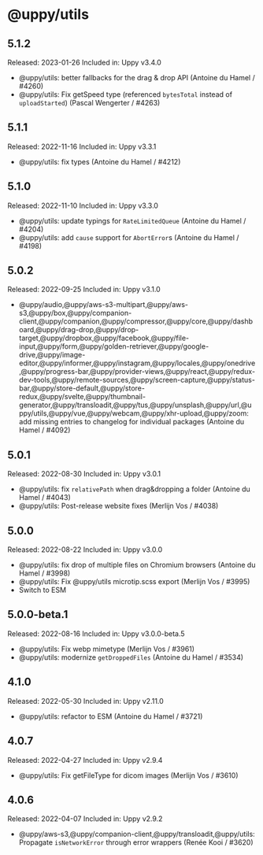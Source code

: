 # @uppy/utils

## 5.1.2

Released: 2023-01-26
Included in: Uppy v3.4.0

- @uppy/utils: better fallbacks for the drag & drop API (Antoine du Hamel / #4260)
- @uppy/utils: Fix getSpeed type (referenced `bytesTotal` instead of `uploadStarted`) (Pascal Wengerter / #4263)

## 5.1.1

Released: 2022-11-16
Included in: Uppy v3.3.1

- @uppy/utils: fix types (Antoine du Hamel / #4212)

## 5.1.0

Released: 2022-11-10
Included in: Uppy v3.3.0

- @uppy/utils: update typings for `RateLimitedQueue` (Antoine du Hamel / #4204)
- @uppy/utils: add `cause` support for `AbortError`s (Antoine du Hamel / #4198)

## 5.0.2

Released: 2022-09-25
Included in: Uppy v3.1.0

- @uppy/audio,@uppy/aws-s3-multipart,@uppy/aws-s3,@uppy/box,@uppy/companion-client,@uppy/companion,@uppy/compressor,@uppy/core,@uppy/dashboard,@uppy/drag-drop,@uppy/drop-target,@uppy/dropbox,@uppy/facebook,@uppy/file-input,@uppy/form,@uppy/golden-retriever,@uppy/google-drive,@uppy/image-editor,@uppy/informer,@uppy/instagram,@uppy/locales,@uppy/onedrive,@uppy/progress-bar,@uppy/provider-views,@uppy/react,@uppy/redux-dev-tools,@uppy/remote-sources,@uppy/screen-capture,@uppy/status-bar,@uppy/store-default,@uppy/store-redux,@uppy/svelte,@uppy/thumbnail-generator,@uppy/transloadit,@uppy/tus,@uppy/unsplash,@uppy/url,@uppy/utils,@uppy/vue,@uppy/webcam,@uppy/xhr-upload,@uppy/zoom: add missing entries to changelog for individual packages (Antoine du Hamel / #4092)

## 5.0.1

Released: 2022-08-30
Included in: Uppy v3.0.1

- @uppy/utils: fix `relativePath` when drag&dropping a folder (Antoine du Hamel / #4043)
- @uppy/utils: Post-release website fixes (Merlijn Vos / #4038)

## 5.0.0

Released: 2022-08-22
Included in: Uppy v3.0.0

- @uppy/utils: fix drop of multiple files on Chromium browsers (Antoine du Hamel / #3998)
- @uppy/utils: Fix @uppy/utils microtip.scss export (Merlijn Vos / #3995)
- Switch to ESM

## 5.0.0-beta.1

Released: 2022-08-16
Included in: Uppy v3.0.0-beta.5

- @uppy/utils: Fix webp mimetype (Merlijn Vos / #3961)
- @uppy/utils: modernize `getDroppedFiles` (Antoine du Hamel / #3534)

## 4.1.0

Released: 2022-05-30
Included in: Uppy v2.11.0

- @uppy/utils: refactor to ESM (Antoine du Hamel / #3721)

## 4.0.7

Released: 2022-04-27
Included in: Uppy v2.9.4

- @uppy/utils: Fix getFileType for dicom images (Merlijn Vos / #3610)

## 4.0.6

Released: 2022-04-07
Included in: Uppy v2.9.2

- @uppy/aws-s3,@uppy/companion-client,@uppy/transloadit,@uppy/utils: Propagate `isNetworkError` through error wrappers (Renée Kooi / #3620)

